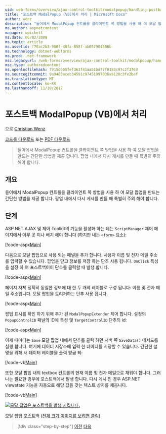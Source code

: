 ```yaml
---
uid: web-forms/overview/ajax-control-toolkit/modalpopup/handling-postbacks-from-a-modalpopup-vb
title: "포스트백 ModalPopup (VB)에서 처리 | Microsoft Docs"
author: wenz
description: "들어에서 ModalPopup 컨트롤을 클라이언트 쪽 방법을 사용 하 여 모달 팝업을 만드는 간단한 방법을 제공 합니다. Pos 때 특별히 주의 해야 합니다..."
ms.author: aspnetcontent
manager: wpickett
ms.date: 06/02/2008
ms.topic: article
ms.assetid: f70ac2b3-900f-40fa-858f-ab057904506b
ms.technology: dotnet-webforms
ms.prod: .net-framework
msc.legacyurl: /web-forms/overview/ajax-control-toolkit/modalpopup/handling-postbacks-from-a-modalpopup-vb
msc.type: authoredcontent
ms.openlocfilehash: 7915d555fef363f41aa51bd77f0183c97c2f3769
ms.sourcegitcommit: 9a9483aceb34591c97451997036a9120c3fe2baf
ms.translationtype: MT
ms.contentlocale: ko-KR
ms.lasthandoff: 11/10/2017
---
```

<a name="handling-postbacks-from-a-modalpopup-vb"></a>포스트백 ModalPopup (VB)에서 처리
====================
으로 [Christian Wenz](https://github.com/wenz)

[코드를 다운로드](http://download.microsoft.com/download/2/4/0/24052038-f942-4336-905b-b60ae56f0dd5/ModalPopup3.vb.zip) 또는 [PDF 다운로드](http://download.microsoft.com/download/b/6/a/b6ae89ee-df69-4c87-9bfb-ad1eb2b23373/modalpopup3VB.pdf)

> 들어에서 ModalPopup 컨트롤을 클라이언트 쪽 방법을 사용 하 여 모달 팝업을 만드는 간단한 방법을 제공 합니다. 팝업 내에서 다시 게시를 만들 때 특별히 주의 해야 합니다.


## <a name="overview"></a>개요

들어에서 ModalPopup 컨트롤을 클라이언트 쪽 방법을 사용 하 여 모달 팝업을 만드는 간단한 방법을 제공 합니다. 팝업 내에서 다시 게시를 만들 때 특별히 주의 해야 합니다.

## <a name="steps"></a>단계

ASP.NET AJAX 및 제어 Toolkit의 기능을 활성화 하는 데는 `ScriptManager` 제어 페이지에서 아무 곳 이나 배치 해야 합니다 (하지만 내는 `<form>` 요소):

[!code-aspx[Main](handling-postbacks-from-a-modalpopup-vb/samples/sample1.aspx)]

다음으로 모달 팝업으로 사용 되는 패널을 추가 합니다. 사용자 이름 및 전자 메일 주소를 입력할 수 있습니다. 팝업을 닫고 정보를 저장 하는 단추 사용 됩니다. `OnClick` 특성을 설정 하 여 포스트백이이 단추를 클릭할 때 발생 합니다.

[!code-aspx[Main](handling-postbacks-from-a-modalpopup-vb/samples/sample2.aspx)]

페이지 자체 정확히 동일한 정보에 대 한 두 개의 레이블로 구성 됩니다: 이름 및 전자 메일 주소입니다. 모달 팝업을 트리거하는 단추 사용 됩니다.

[!code-aspx[Main](handling-postbacks-from-a-modalpopup-vb/samples/sample3.aspx)]

팝업 표시를 확인 하기 위해 추가 된 `ModalPopupExtender` 제어 합니다. 설정의 `PopupControlID` 패널의 ID에 특성 및 `TargetControlID` 단추의 id:

[!code-aspx[Main](handling-postbacks-from-a-modalpopup-vb/samples/sample4.aspx)]

이제 때마다는 `Save` 모달 팝업 내에서 단추를 클릭 하면 서버 쪽 `SaveData()` 메서드를 실행 합니다. 여기에 데이터 저장소에 입력 한 데이터를 저장할 수 있습니다. 간단한 설명을 위해 새 데이터 레이블을 출력 방금 되:

[!code-vb[Main](handling-postbacks-from-a-modalpopup-vb/samples/sample5.vb)]

또한 모달 팝업 내의 textbox 컨트롤의 현재 이름 및 전자 메일으로 채워야 합니다. 그러나는 필요한 경우에 포스트백에서 발생 합니다. 다시 게시 인 경우 ASP.NET viewstate 기능을 자동으로 해당 값을 갖는 텍스트 상자를 채웁니다.

[!code-vb[Main](handling-postbacks-from-a-modalpopup-vb/samples/sample6.vb)]


[![모달 팝업은 포스트백을 발생 시킵니다.](handling-postbacks-from-a-modalpopup-vb/_static/image2.png)](handling-postbacks-from-a-modalpopup-vb/_static/image1.png)

모달 팝업 포스트백 ([전체 크기 이미지를 보려면 클릭](handling-postbacks-from-a-modalpopup-vb/_static/image3.png))

>[!div class="step-by-step"]
[이전](using-modalpopup-with-a-repeater-control-vb.md)
[다음](positioning-a-modalpopup-vb.md)
